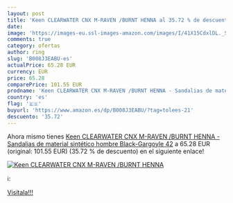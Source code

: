 ```yaml
---
layout: post
title: 'Keen CLEARWATER CNX M-RAVEN /BURNT HENNA al 35.72 % de descuento'
date: 
image: 'https://images-eu.ssl-images-amazon.com/images/I/41X15CdxlDL._SL200_.jpg'
comments: true
category: ofertas
author: ring
slug: 'B008J3EABU-es'
actualPrice: 65.28 EUR
currency: EUR
price: 65.28
comparePrice: 101.55 EUR
prodname: 'Keen CLEARWATER CNX M-RAVEN /BURNT HENNA - Sandalias de material sintético hombre  Black-Gargoyle  42'
country: 'es'
flag: '🇪🇸'
buyurl: 'https://www.amazon.es/dp/B008J3EABU/?tag=tolees-21'
descuento: '35.72'
---
```


Ahora mismo tienes [Keen CLEARWATER CNX M-RAVEN /BURNT HENNA - Sandalias de material sintético hombre  Black-Gargoyle  42](https://www.amazon.es/dp/B008J3EABU/?tag=tolees-21) a 65.28 EUR (original: 101.55 EUR) (35.72 %  de descuento) en el siguiente enlace!

[![Keen CLEARWATER CNX M-RAVEN /BURNT HENNA](https://images-eu.ssl-images-amazon.com/images/I/41X15CdxlDL._SL200_.jpg)](https://www.amazon.es/dp/B008J3EABU/?tag=tolees-21)

ℹ️:


[Visítala!!!](https://www.amazon.es/dp/B008J3EABU/?tag=tolees-21)
